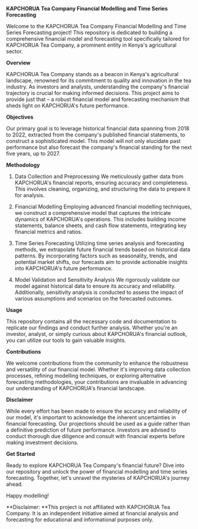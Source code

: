 **KAPCHORUA Tea Company Financial Modelling and Time Series Forecasting**

Welcome to the KAPCHORUA Tea Company Financial Modelling and Time Series Forecasting project! This repository is dedicated to building a comprehensive financial model and forecasting tool specifically tailored for KAPCHORUA Tea Company, a prominent entity in Kenya's agricultural sector.

**Overview**

KAPCHORUA Tea Company stands as a beacon in Kenya's agricultural landscape, renowned for its commitment to quality and innovation in the tea industry. As investors and analysts, understanding the company's financial trajectory is crucial for making informed decisions. This project aims to provide just that – a robust financial model and forecasting mechanism that sheds light on KAPCHORUA's future performance.

**Objectives**

Our primary goal is to leverage historical financial data spanning from 2018 to 2022, extracted from the company's published financial statements, to construct a sophisticated model. This model will not only elucidate past performance but also forecast the company's financial standing for the next five years, up to 2027.

**Methodology**

1. Data Collection and Preprocessing
We meticulously gather data from KAPCHORUA's financial reports, ensuring accuracy and completeness. This involves cleaning, organizing, and structuring the data to prepare it for analysis.

2. Financial Modelling
Employing advanced financial modelling techniques, we construct a comprehensive model that captures the intricate dynamics of KAPCHORUA's operations. This includes building income statements, balance sheets, and cash flow statements, integrating key financial metrics and ratios.

3. Time Series Forecasting
Utilizing time series analysis and forecasting methods, we extrapolate future financial trends based on historical data patterns. By incorporating factors such as seasonality, trends, and potential market shifts, our forecasts aim to provide actionable insights into KAPCHORUA's future performance.

4. Model Validation and Sensitivity Analysis
We rigorously validate our model against historical data to ensure its accuracy and reliability. Additionally, sensitivity analysis is conducted to assess the impact of various assumptions and scenarios on the forecasted outcomes.

**Usage**

This repository contains all the necessary code and documentation to replicate our findings and conduct further analysis. Whether you're an investor, analyst, or simply curious about KAPCHORUA's financial outlook, you can utilize our tools to gain valuable insights.

**Contributions**

We welcome contributions from the community to enhance the robustness and versatility of our financial model. Whether it's improving data collection processes, refining modelling techniques, or exploring alternative forecasting methodologies, your contributions are invaluable in advancing our understanding of KAPCHORUA's financial landscape.

**Disclaimer**

While every effort has been made to ensure the accuracy and reliability of our model, it's important to acknowledge the inherent uncertainties in financial forecasting. Our projections should be used as a guide rather than a definitive prediction of future performance. Investors are advised to conduct thorough due diligence and consult with financial experts before making investment decisions.

**Get Started**

Ready to explore KAPCHORUA Tea Company's financial future? Dive into our repository and unlock the power of financial modelling and time series forecasting. Together, let's unravel the mysteries of KAPCHORUA's journey ahead.

Happy modelling!

**Disclaimer: **This project is not affiliated with KAPCHORUA Tea Company. It is an independent initiative aimed at financial analysis and forecasting for educational and informational purposes only.
